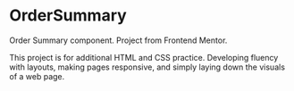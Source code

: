 # OrderSummary
Order Summary component. Project from Frontend Mentor.

This project is for additional HTML and CSS practice. Developing fluency with layouts, making pages responsive, and simply laying down the visuals of a web page.
